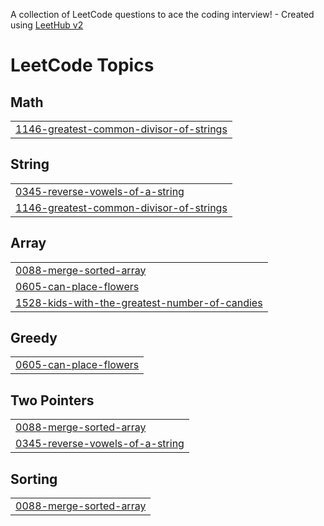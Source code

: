 A collection of LeetCode questions to ace the coding interview! - Created using [LeetHub v2](https://github.com/arunbhardwaj/LeetHub-2.0)
<!---LeetCode Topics Start-->
# LeetCode Topics
## Math
|  |
| ------- |
| [1146-greatest-common-divisor-of-strings](https://github.com/Tejasvi-Yadav/Leetcode/tree/master/1146-greatest-common-divisor-of-strings) |
## String
|  |
| ------- |
| [0345-reverse-vowels-of-a-string](https://github.com/Tejasvi-Yadav/Leetcode/tree/master/0345-reverse-vowels-of-a-string) |
| [1146-greatest-common-divisor-of-strings](https://github.com/Tejasvi-Yadav/Leetcode/tree/master/1146-greatest-common-divisor-of-strings) |
## Array
|  |
| ------- |
| [0088-merge-sorted-array](https://github.com/Tejasvi-Yadav/Leetcode/tree/master/0088-merge-sorted-array) |
| [0605-can-place-flowers](https://github.com/Tejasvi-Yadav/Leetcode/tree/master/0605-can-place-flowers) |
| [1528-kids-with-the-greatest-number-of-candies](https://github.com/Tejasvi-Yadav/Leetcode/tree/master/1528-kids-with-the-greatest-number-of-candies) |
## Greedy
|  |
| ------- |
| [0605-can-place-flowers](https://github.com/Tejasvi-Yadav/Leetcode/tree/master/0605-can-place-flowers) |
## Two Pointers
|  |
| ------- |
| [0088-merge-sorted-array](https://github.com/Tejasvi-Yadav/Leetcode/tree/master/0088-merge-sorted-array) |
| [0345-reverse-vowels-of-a-string](https://github.com/Tejasvi-Yadav/Leetcode/tree/master/0345-reverse-vowels-of-a-string) |
## Sorting
|  |
| ------- |
| [0088-merge-sorted-array](https://github.com/Tejasvi-Yadav/Leetcode/tree/master/0088-merge-sorted-array) |
<!---LeetCode Topics End-->